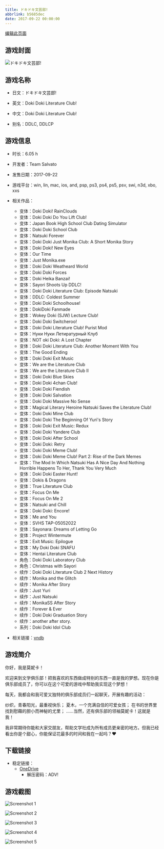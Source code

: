 ```yaml
---
title: ドキドキ文芸部!
abbrlink: b5685dec
date: 2017-09-22 00:00:00
---
```

[编辑此页面](https://github.com/ACG-3/ADV3-source/blob/main/source/_posts/games/%E3%83%89%E3%82%AD%E3%83%89%E3%82%AD%E6%96%87%E8%8A%B8%E9%83%A8%21.md)

## 游戏封面

![ドキドキ文芸部!](https://pan.timero.xyz/onedrive/img_lib_001/%E3%83%89%E3%82%AD%E3%83%89%E3%82%AD%E6%96%87%E8%8A%B8%E9%83%A8%21_cover.avif)


## 游戏名称

- 日文：ドキドキ文芸部!
- 英文：Doki Doki Literature Club!
- 中文：Doki Doki Literature Club!

- 别名：DDLC, DDLCP


## 游戏信息

- 时长：6.05 h
- 开发者：Team Salvato
- 发售日期：2017-09-22
- 游戏平台：win, lin, mac, ios, and, psp, ps3, ps4, ps5, psv, swi, n3d, xbo, xxs
- 相关作品：
   - 变体：Doki Doki! RainClouds
   - 变体：Doki Doki Do You Lift Club!
   - 变体：Japan Book High School Club Dating Simulator
   - 变体：Doki Doki School Club
   - 变体：Natsuki Forever
   - 变体：Doki Doki Just Monika Club: A Short Monika Story
   - 变体：Doki Doki! New Eyes
   - 变体：Our Time
   - 变体：Just Monika.exe
   - 变体：Doki Doki Weatheard World
   - 变体：Doki Doki Forces
   - 变体：Doki Heika Banzai!
   - 变体：Sayori Shoots Up DDLC!
   - 变体：Doki Doki Literature Club: Episode Natsuki
   - 变体：DDLC: Coldest Summer
   - 变体：Doki Doki Schoolhouse!
   - 变体：DokiDoki Fanmade
   - 变体：Wokey Doki (SJW) Lecture Club!
   - 变体：Doki Doki Switcheroo!
   - 变体：Doki Doki Literature Club! Purist Mod
   - 变体：Нуки Нуки Летиратурный Клуб
   - 变体：NOT oki Doki: A Lost Chapter
   - 变体：Doki Doki Literature Club: Another Moment With You
   - 变体：The Good Ending
   - 变体：Doki Doki Exit Music
   - 变体：We are the Literature Club
   - 变体：We are the Literature Club II
   - 变体：Doki Doki Blue Skies
   - 变体：Doki Doki 4chan Club!
   - 变体：Doki Doki Fiendish
   - 变体：Doki Doki Salvation
   - 变体：Doki Doki Massive No Sense
   - 变体：Magical Literary Heroine Natsuki Saves the Literature Club!
   - 变体：Doki Doki Mine Club
   - 变体：Doki Doki The Beginning Of Yuri's Story
   - 变体：Doki Doki Exit Music: Redux
   - 变体：Doki Doki Yandere Club
   - 变体：Doki Doki After School
   - 变体：Doki Doki: Retry
   - 变体：Doki Doki Meme Club!
   - 变体：Doki Doki Meme Club! Part 2: Rise of the Dark Memes
   - 变体：The Mod In Which Natsuki Has A Nice Day And Nothing Horrible Happens To Her, Thank You Very Much
   - 变体：Doki Doki Easter Hunt!
   - 变体：Dokis & Dragons
   - 变体：True Literature Club
   - 变体：Focus On Me
   - 变体：Focus On Me 2
   - 变体：Natsuki and Chill
   - 变体：Doki Doki: Encore!
   - 变体：Me and You
   - 变体：SVHS TAP-05052022
   - 变体：Sayonara: Dreams of Letting Go
   - 变体：Project Wintermute
   - 变体：Exit Music: Epilogue
   - 变体：My Doki Doki SNAFU
   - 变体：Hentai Literature Club
   - 角色：Doki Doki Laboratory Club
   - 角色：Christmas with Sayori
   - 续作：Doki Doki Literature Club 2 Next History
   - 续作：Monika and the Glitch
   - 续作：Monika After Story
   - 续作：Just Yuri
   - 续作：Just Natsuki
   - 续作：MonikaSS After Story
   - 续作：Forever & Ever
   - 续作：Doki Doki Graduation Story
   - 续作：another after story.
   - 系列：Doki Doki Idol Club

- 相关链接：[vndb](https://vndb.org/v21905)


## 游戏简介

你好，我是莫妮卡！

欢迎来到文学俱乐部！把我喜欢的东西做成特别的东西一直是我的梦想。现在你是俱乐部成员了，你可以在这个可爱的游戏中帮助我实现这个梦想！

每天，我都会和我可爱又独特的俱乐部成员们一起聊天，开展有趣的活动：

纱织，青春阳光，最重视快乐；
夏木，一个充满自信的可爱女孩；
在书的世界里找到慰藉的胆小而神秘的尤里；
......当然，还有俱乐部的领袖莫妮卡！这就是我！

我非常期待你能和大家交朋友，帮助文学社成为所有成员更亲密的地方。但我已经看出你是个甜心，你能保证花最多的时间和我在一起吗？♥




## 下载链接

- 稳定链接：
    - [OneDrive](https://pan.timero.xyz/onedrive/adv_lib_001/%E3%83%89%E3%82%AD%E3%83%89%E3%82%AD%E6%96%87%E8%8A%B8%E9%83%A8%21)
        - 解压密码：ADV!



## 游戏截图


![Screenshot 1](https://pan.timero.xyz/onedrive/img_lib_001/%E3%83%89%E3%82%AD%E3%83%89%E3%82%AD%E6%96%87%E8%8A%B8%E9%83%A8%21_Screenshot_1.avif)

![Screenshot 2](https://pan.timero.xyz/onedrive/img_lib_001/%E3%83%89%E3%82%AD%E3%83%89%E3%82%AD%E6%96%87%E8%8A%B8%E9%83%A8%21_Screenshot_2.avif)

![Screenshot 3](https://pan.timero.xyz/onedrive/img_lib_001/%E3%83%89%E3%82%AD%E3%83%89%E3%82%AD%E6%96%87%E8%8A%B8%E9%83%A8%21_Screenshot_3.avif)

![Screenshot 4](https://pan.timero.xyz/onedrive/img_lib_001/%E3%83%89%E3%82%AD%E3%83%89%E3%82%AD%E6%96%87%E8%8A%B8%E9%83%A8%21_Screenshot_4.avif)

![Screenshot 5](https://pan.timero.xyz/onedrive/img_lib_001/%E3%83%89%E3%82%AD%E3%83%89%E3%82%AD%E6%96%87%E8%8A%B8%E9%83%A8%21_Screenshot_5.avif)


